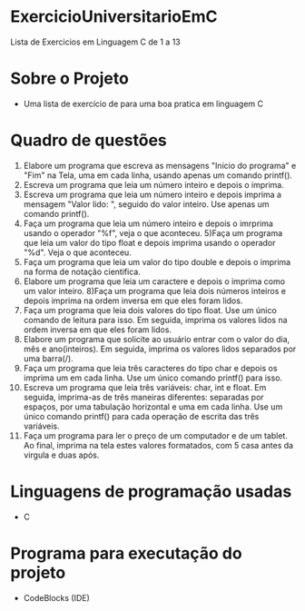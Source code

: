 # ExercicioUniversitarioEmC
 Lista de Exercicios em Linguagem C de 1 a 13

# Sobre o Projeto

- Uma lista de exercício de para uma boa pratica em linguagem C

# Quadro de questões

1) Elabore um programa que escreva as mensagens "Inicio do programa" e "Fim" na Tela, uma em cada linha, usando apenas um comando printf().
2) Escreva um programa que leia um número inteiro e depois o imprima.
3) Escreva um programa que leia um número inteiro e depois imprima a mensagem "Valor lido: ", seguido do valor inteiro. Use apenas um comando printf().
4) Faça um programa que leia um número inteiro e depois o imrprima usando o operador "%f", veja o que aconteceu.
5)Faça um programa que leia um valor do tipo float e depois imprima usando o operador "%d". Veja o que aconteceu.
6) Faça um programa que leia um valor do tipo double e depois o imprima na forma de notação cientifica.
7) Elabore um programa que leia um caractere e depois o imprima como um valor inteiro.
8)Faça um programa que leia dois números inteiros e depois imprima na ordem inversa em que eles foram lidos.
9) Faça um programa que leia dois valores do tipo float. Use um único comando de leitura para isso. Em seguida, imprima os valores lidos na ordem inversa em que eles foram lidos.
10) Elabore um programa que solicite ao usuário entrar com o valor do dia, mês e ano(inteiros). Em seguida, imprima os valores lidos separados por uma barra(/).
11) Faça um programa que leia três caracteres do tipo char e depois os imprima um em cada linha. Use um único comando printf() para isso.
12) Escreva um programa que leia três variáveis: char, int e float. Em seguida, imprima-as de três maneiras diferentes: separadas por espaços, por uma tabulação horizontal e uma em cada linha. Use um único comando printf() para cada operação de escrita das três variáveis.
13) Faça um programa para ler o preço de um computador e de um tablet.
Ao final, imprima na tela estes valores formatados, com 5 casa antes da virgula e duas após.

# Linguagens de programação usadas
- C

# Programa para executação do projeto
- CodeBlocks (IDE)

